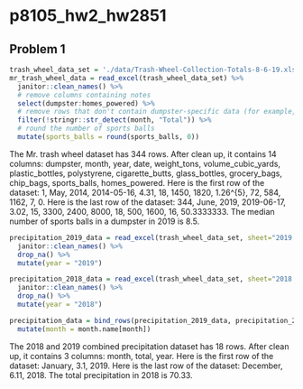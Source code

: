 p8105_hw2_hw2851
================

## Problem 1

``` r
trash_wheel_data_set = './data/Trash-Wheel-Collection-Totals-8-6-19.xlsx'
mr_trash_wheel_data = read_excel(trash_wheel_data_set) %>%
  janitor::clean_names() %>%
  # remove columns containing notes
  select(dumpster:homes_powered) %>%
  # remove rows that don't contain dumpster-specific data (for example, "May Total")
  filter(!stringr::str_detect(month, "Total")) %>%
  # round the number of sports balls
  mutate(sports_balls = round(sports_balls, 0))
```

The Mr. trash wheel dataset has 344 rows. After clean up, it contains 14
columns: dumpster, month, year, date, weight_tons, volume_cubic_yards,
plastic_bottles, polystyrene, cigarette_butts, glass_bottles,
grocery_bags, chip_bags, sports_balls, homes_powered. Here is the first
row of the dataset: 1, May, 2014, 2014-05-16, 4.31, 18, 1450, 1820,
1.26^{5}, 72, 584, 1162, 7, 0. Here is the last row of the dataset: 344,
June, 2019, 2019-06-17, 3.02, 15, 3300, 2400, 8000, 18, 500, 1600, 16,
50.3333333. The median number of sports balls in a dumpster in 2019 is
8.5.

``` r
precipitation_2019_data = read_excel(trash_wheel_data_set, sheet="2019 Precipitation", skip=1) %>%
  janitor::clean_names() %>%
  drop_na() %>%
  mutate(year = "2019")

precipitation_2018_data = read_excel(trash_wheel_data_set, sheet="2018 Precipitation", skip=1) %>%
  janitor::clean_names() %>%
  drop_na() %>%
  mutate(year = "2018")

precipitation_data = bind_rows(precipitation_2019_data, precipitation_2018_data) %>%
  mutate(month = month.name[month])
```

The 2018 and 2019 combined precipitation dataset has 18 rows. After
clean up, it contains 3 columns: month, total, year. Here is the first
row of the dataset: January, 3.1, 2019. Here is the last row of the
dataset: December, 6.11, 2018. The total precipitation in 2018 is 70.33.
